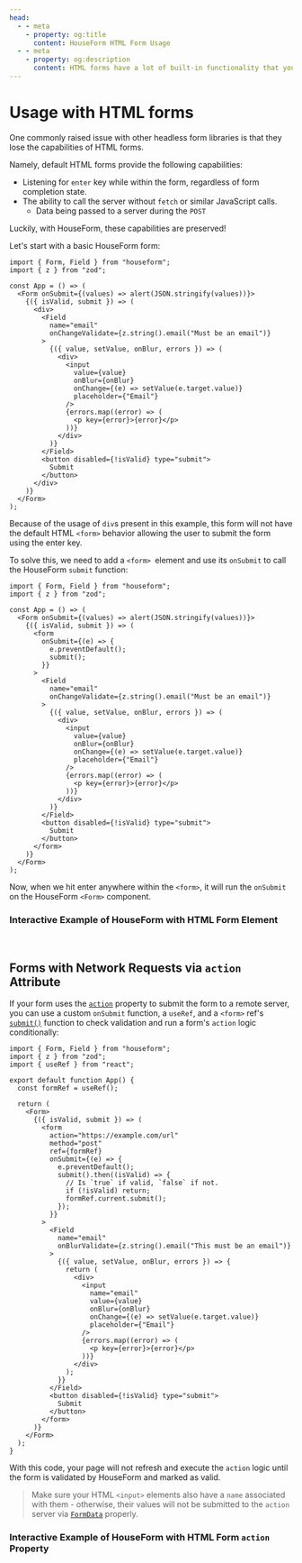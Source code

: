 ```yaml
---
head:
  - - meta
    - property: og:title
      content: HouseForm HTML Form Usage
  - - meta
    - property: og:description
      content: HTML forms have a lot of built-in functionality that you can combine with HouseForm's powerful API to create a great user experience.
---
```


# Usage with HTML forms

One commonly raised issue with other headless form libraries is that they lose the capabilities of HTML forms.

Namely, default HTML forms provide the following capabilities:

- Listening for `enter` key while within the form, regardless of form completion state.
- The ability to call the server without `fetch` or similar JavaScript calls.
  - Data being passed to a server during the `POST`

Luckily, with HouseForm, these capabilities are preserved!

Let's start with a basic HouseForm form:

```tsx
import { Form, Field } from "houseform";
import { z } from "zod";

const App = () => (
  <Form onSubmit={(values) => alert(JSON.stringify(values))}>
    {({ isValid, submit }) => (
      <div>
        <Field
          name="email"
          onChangeValidate={z.string().email("Must be an email")}
        >
          {({ value, setValue, onBlur, errors }) => (
            <div>
              <input
                value={value}
                onBlur={onBlur}
                onChange={(e) => setValue(e.target.value)}
                placeholder={"Email"}
              />
              {errors.map((error) => (
                <p key={error}>{error}</p>
              ))}
            </div>
          )}
        </Field>
        <button disabled={!isValid} type="submit">
          Submit
        </button>
      </div>
    )}
  </Form>
);
```

Because of the usage of `div`s present in this example, this form will not have the default HTML `<form>` behavior allowing the user to submit the form using the enter key.

To solve this, we need to add a `<form> `element and use its `onSubmit` to call the HouseForm `submit` function:

```tsx
import { Form, Field } from "houseform";
import { z } from "zod";

const App = () => (
  <Form onSubmit={(values) => alert(JSON.stringify(values))}>
    {({ isValid, submit }) => (
      <form
        onSubmit={(e) => {
          e.preventDefault();
          submit();
        }}
      >
        <Field
          name="email"
          onChangeValidate={z.string().email("Must be an email")}
        >
          {({ value, setValue, onBlur, errors }) => (
            <div>
              <input
                value={value}
                onBlur={onBlur}
                onChange={(e) => setValue(e.target.value)}
                placeholder={"Email"}
              />
              {errors.map((error) => (
                <p key={error}>{error}</p>
              ))}
            </div>
          )}
        </Field>
        <button disabled={!isValid} type="submit">
          Submit
        </button>
      </form>
    )}
  </Form>
);
```

Now, when we hit enter anywhere within the `<form>`, it will run the `onSubmit` on the HouseForm `<Form>` component.

### Interactive Example of HouseForm with HTML Form Element

<br/>

<ClickToIFrame title="HouseForm HTML Action StackBlitz Example" src="https://stackblitz.com/edit/houseform-v1-example-html-forms?embed=1&file=App.tsx"/>

## Forms with Network Requests via `action` Attribute

If your form uses the [`action`](https://developer.mozilla.org/en-US/docs/Web/HTML/Element/form#attr-action) property to submit the form to a remote server, you can use a custom `onSubmit` function, a `useRef`, and a `<form>` ref's [`submit()`](https://developer.mozilla.org/en-US/docs/Web/API/HTMLFormElement/submit) function to check validation and run a form's `action` logic conditionally:

```tsx
import { Form, Field } from "houseform";
import { z } from "zod";
import { useRef } from "react";

export default function App() {
  const formRef = useRef();

  return (
    <Form>
      {({ isValid, submit }) => (
        <form
          action="https://example.com/url"
          method="post"
          ref={formRef}
          onSubmit={(e) => {
            e.preventDefault();
            submit().then((isValid) => {
              // Is `true` if valid, `false` if not.
              if (!isValid) return;
              formRef.current.submit();
            });
          }}
        >
          <Field
            name="email"
            onBlurValidate={z.string().email("This must be an email")}
          >
            {({ value, setValue, onBlur, errors }) => {
              return (
                <div>
                  <input
                    name="email"
                    value={value}
                    onBlur={onBlur}
                    onChange={(e) => setValue(e.target.value)}
                    placeholder={"Email"}
                  />
                  {errors.map((error) => (
                    <p key={error}>{error}</p>
                  ))}
                </div>
              );
            }}
          </Field>
          <button disabled={!isValid} type="submit">
            Submit
          </button>
        </form>
      )}
    </Form>
  );
}
```

With this code, your page will not refresh and execute the `action` logic until the form is validated by HouseForm and marked as valid.

> Make sure your HTML `<input>` elements also have a `name` associated with them - otherwise, their values will not be submitted to the `action` server via [`FormData`](https://developer.mozilla.org/en-US/docs/Web/API/FormData) properly.

### Interactive Example of HouseForm with HTML Form `action` Property

<br/>

<ClickToIFrame title="HouseForm HTML Action StackBlitz Example" src="https://stackblitz.com/edit/houseform-v1-html-form-action?embed=1&file=pages/index.js"/>
